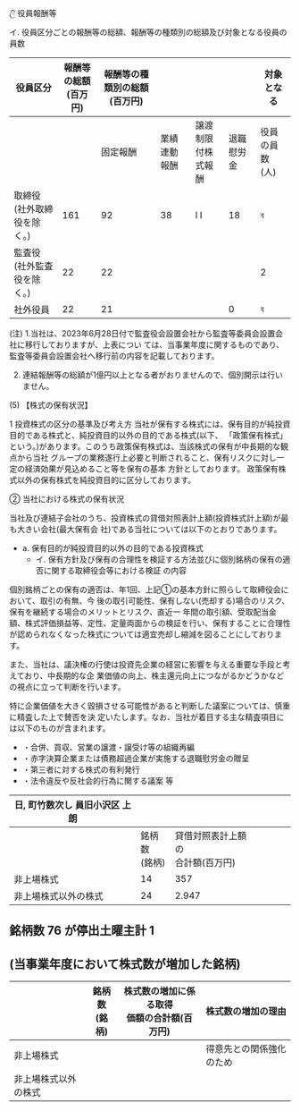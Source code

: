 ලි 役員報酬等

イ. 役員区分ごとの報酬等の総額、報酬等の種類別の総額及び対象となる役員の員数

| 役員区分               | 報酬等の総額<br>(百万円) | 報酬等の種類別の総額(百万円) |        |               |       | 対象となる        |
|--------------------|-----------------|-----------------|--------|---------------|-------|--------------|
|                    |                 | 固定報酬            | 業績連動報酬 | 譲渡制限付株<br>式報酬 | 退職慰労金 | 役員の員数<br>(人) |
| 取締役<br>(社外取締役を除く。) | 161             | 92              | 38     | l I           | 18    | ব            |
| 監査役<br>(社外監査役を除く。) | 22              | 22              |        |               |       | 2            |
| 社外役員               | 22              | 21              |        |               | 0     | ব            |

(注) 1.当社は、2023年6月28日付で監査役会設置会社から監査等委員会設置会社に移行しておりますが、上表につい ては、当事業年度に関するものであり、監査等委員会設置会社へ移行前の内容を記載しております。

2. 連結報酬等の総額が1億円以上となる者がおりませんので、個別開示は行いません。

(5) 【株式の保有状況】

1 投資株式の区分の基準及び考え方 当社が保有する株式には、保有目的が純投資目的である株式と、純投資目的以外の目的である株式(以下、 「政策保有株式」という。)があります。このうち政策保有株式は、当該株式の保有が中長期的な観点から当社 グループの業務遂行上必要と判断されること、保有リスクに対し一定の経済効果が見込めること等を保有の基本 方針としております。 政策保有株式以外の保有株式を純投資目的に区分しております。

② 当社における株式の保有状況

当社及び連結子会社のうち、投資株式の貸借対照表計上額(投資株式計上額)が最も大きい会社(最大保有会 社)である当社については以下のとおりであります。

- a. 保有目的が純投資目的以外の目的である投資株式
	- イ. 保有方針及び保有の合理性を検証する方法並びに個別銘柄の保有の適否に関する取締役会等における検証 の内容

個別銘柄ごとの保有の適否は、年1回、上記①の基本方針に照らして取締役会において、取引の有無、今 後の取引可能性、保有しない(売却する)場合のリスク、保有を継続する場合のメリットとリスク、直近一 年間の取引額、受取配当金額、株式評価損益等、定性、定量両面からの検証を行い、保有することに合理性 が認められなくなった株式については適宜売却し縮減を図ることにしております。

また、当社は、議決権の行使は投資先企業の経営に影響を与える重要な手段と考えており、中長期的な企 業価値の向上、株主還元向上につながるかどうかなどの視点に立って判断を行います。

特に企業価値を大きく毀損させる可能性があると判断した議案については、慎重に精査した上で賛否を決 定いたします。なお、当社が着目する主な精査項目には以下のものが含まれます。

- ・合併、買収、営業の譲渡・譲受け等の組織再編
- ・赤字決算企業または債務超過企業が実施する退職慰労金の贈呈
- ・第三者に対する株式の有利発行
- ・法令違反や反社会的行為に関する議案 等

| 日, 町竹数次し 員旧小沢区 上 朗 |             |                       |  |  |  |  |
|--------------------|-------------|-----------------------|--|--|--|--|
|                    | 銘柄数<br>(銘柄) | 貸借対照表計上額の<br>合計額(百万円) |  |  |  |  |
| 非上場株式              | 14          | 357                   |  |  |  |  |
| 非上場株式以外の株式         | 24          | 2.947                 |  |  |  |  |

## 銘柄数 76 が停出土曜主計 1

## (当事業年度において株式数が増加した銘柄)

|            | 銘柄数<br>(銘柄) | 株式数の増加に係る取得<br>価額の合計額(百万円) | 株式数の増加の理由    |
|------------|-------------|----------------------------|--------------|
| 非上場株式      |             |                            | 得意先との関係強化のため |
| 非上場株式以外の株式 |             |                            |              |